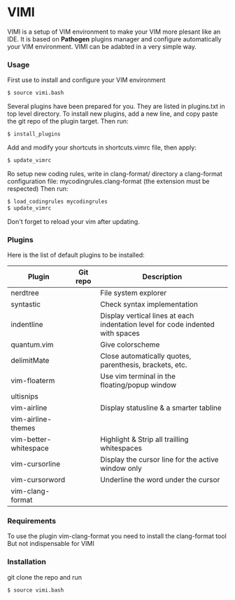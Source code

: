 # VIMI

VIMI is a setup of VIM environment to make your VIM more plesant like an IDE.
It is based on **Pathogen** plugins manager and configure automatically your VIM environment. VIMI can be adabted in a very simple way.


### Usage

First use to install and configure your VIM environment
```sh
$ source vimi.bash
```
Several plugins have been prepared for you.
They are listed in plugins.txt in top level directory.
To install new plugins, add a new line, and copy paste the git repo of the plugin target. Then run:
```sh
$ install_plugins
```
Add and modify your shortcuts in shortcuts.vimrc file, then apply:
```sh
$ update_vimrc
```
Ro setup new coding rules, write in clang-format/ directory a clang-format configuration file: mycodingrules.clang-format (the extension must be respected)
Then run:
```sh
$ load_codingrules mycodingrules
$ update_vimrc
```
Don't forget to reload your vim after updating.


### Plugins
Here is the list of default plugins to be installed:

| Plugin | Git repo | Description |
| ------ | ------ | ------ |
| nerdtree |  |File system explorer |
| syntastic |  |Check syntax implementation |
| indentline |  |Display  vertical lines at each indentation level for code indented with spaces |
| quantum.vim |  | Give colorscheme
| delimitMate |  | Close automatically quotes, parenthesis, brackets, etc.|
| vim-floaterm |  | Use vim terminal in the floating/popup window |
| ultisnips |  |
| vim-airline |  | Display statusline & a smarter tabline
| vim-airline-themes |  |
| vim-better-whitespace |  | Highlight & Strip all trailling whitespaces
| vim-cursorline |  | Display the cursor line for the active window only |
| vim-cursorword |  | Underline the word under the cursor
| vim-clang-format |  |


### Requirements
 To use the plugin vim-clang-format you need to install the clang-format tool
 But not indispensable for VIMI


### Installation 
 git clone the repo and run 
 ```sh
$ source vimi.bash
```
